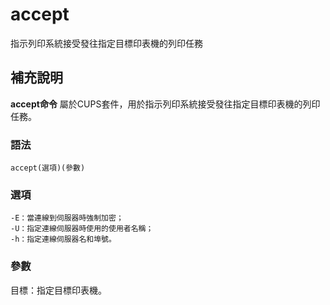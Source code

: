 accept
===

指示列印系統接受發往指定目標印表機的列印任務

## 補充說明

**accept命令** 屬於CUPS套件，用於指示列印系統接受發往指定目標印表機的列印任務。

### 語法

```
accept(選項)(參數)
```

### 選項

```
-E：當連線到伺服器時強制加密；
-U：指定連線伺服器時使用的使用者名稱；
-h：指定連線伺服器名和埠號。
```

### 參數

目標：指定目標印表機。


<!-- Linux命令列搜尋引擎：https://jaywcjlove.github.io/linux-command/ -->
